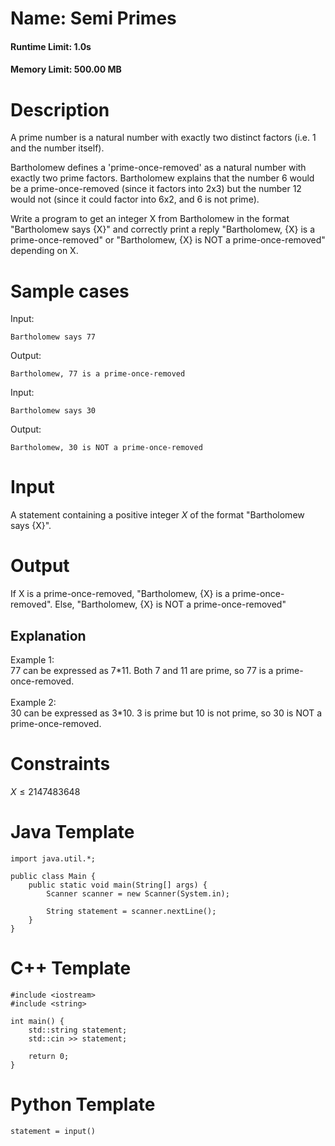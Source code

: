 # Name: Semi Primes

#### Runtime Limit: 1.0s

#### Memory Limit: 500.00 MB

# Description

A prime number is a natural number with exactly two distinct factors (i.e. 1 and the number itself).

Bartholomew defines a 'prime-once-removed' as a natural number with exactly two prime factors.
Bartholomew explains that the number 6 would be a prime-once-removed (since it factors into 2x3) but the number 12 would not (since it could factor into 6x2, and 6 is not prime).

Write a program to get an integer X from Bartholomew in the format "Bartholomew says {X}" and correctly print a reply "Bartholomew, {X} is a prime-once-removed" or "Bartholomew, {X} is NOT a prime-once-removed" depending on X.


# Sample cases

Input:
```
Bartholomew says 77
```

Output:
```
Bartholomew, 77 is a prime-once-removed
```

Input:
```
Bartholomew says 30
```

Output:
```
Bartholomew, 30 is NOT a prime-once-removed
```


# Input

A statement containing a positive integer $X$ of the format "Bartholomew says {X}".

# Output
If X is a prime-once-removed, 
"Bartholomew, {X} is a prime-once-removed".
Else, 
"Bartholomew, {X} is NOT a prime-once-removed"

<h2>Explanation</h2>
Example 1:<br>
77 can be expressed as 7*11.
Both 7 and 11 are prime, so 77 is a prime-once-removed.
<br><br>
Example 2:<br>
30 can be expressed as 3*10.
3 is prime but 10 is not prime, so 30 is NOT a prime-once-removed.

# Constraints

$X \leq 2147483648$

# Java Template
```
import java.util.*;

public class Main {
    public static void main(String[] args) {
        Scanner scanner = new Scanner(System.in);
        
        String statement = scanner.nextLine();
    }
}
```

# C++ Template
```
#include <iostream>
#include <string>

int main() {
    std::string statement;
    std::cin >> statement;

    return 0;
}
```

# Python Template
```
statement = input()
```
